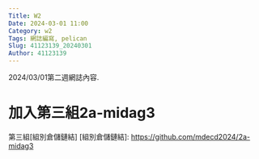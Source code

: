 ```yaml
---
Title: W2
Date: 2024-03-01 11:00
Category: w2
Tags: 網誌編寫, pelican
Slug: 41123139_20240301
Author: 41123139
---
```


2024/03/01第二週網誌內容.

<!-- PELICAN_END_SUMMARY -->

# 加入第三組2a-midag3
第三組[組別倉儲鏈結]
[組別倉儲鏈結]: https://github.com/mdecd2024/2a-midag3
